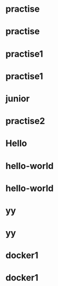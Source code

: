 # practise
# practise
# practise1
# practise1
# junior
# practise2
# Hello
# hello-world
# hello-world
# yy
# yy
# docker1
# docker1
